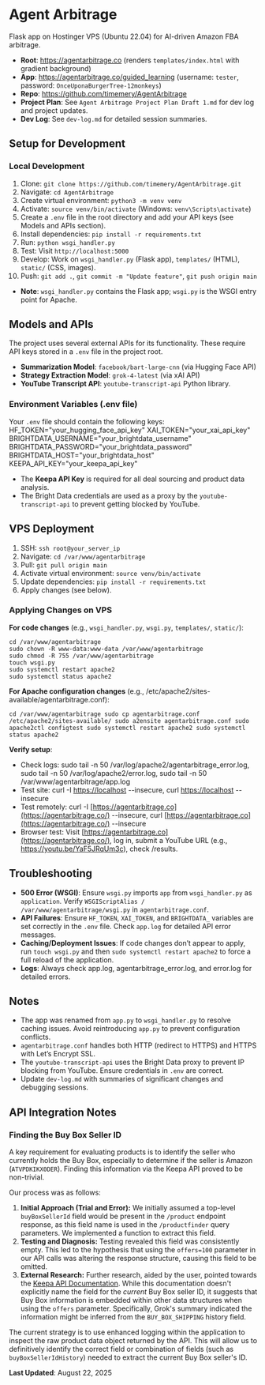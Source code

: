 # Agent Arbitrage
Flask app on Hostinger VPS (Ubuntu 22.04) for AI-driven Amazon FBA arbitrage.

- **Root**: https://agentarbitrage.co (renders `templates/index.html` with gradient background)
- **App**: https://agentarbitrage.co/guided_learning (username: `tester`, password: `OnceUponaBurgerTree-12monkeys`)
- **Repo**: https://github.com/timemery/AgentArbitrage
- **Project Plan**: See `Agent Arbitrage Project Plan Draft 1.md` for dev log and project updates.
- **Dev Log**: See `dev-log.md` for detailed session summaries.

## Setup for Development
### Local Development
1. Clone: `git clone https://github.com/timemery/AgentArbitrage.git`
2. Navigate: `cd AgentArbitrage`
3. Create virtual environment: `python3 -m venv venv`
4. Activate: `source venv/bin/activate` (Windows: `venv\Scripts\activate`)
5. Create a `.env` file in the root directory and add your API keys (see Models and APIs section).
6. Install dependencies: `pip install -r requirements.txt`
7. Run: `python wsgi_handler.py`
8. Test: Visit `http://localhost:5000`
9. Develop: Work on `wsgi_handler.py` (Flask app), `templates/` (HTML), `static/` (CSS, images).
10. Push: `git add .`, `git commit -m "Update feature"`, `git push origin main`
- **Note**: `wsgi_handler.py` contains the Flask app; `wsgi.py` is the WSGI entry point for Apache.

## Models and APIs
The project uses several external APIs for its functionality. These require API keys stored in a `.env` file in the project root.

- **Summarization Model**: `facebook/bart-large-cnn` (via Hugging Face API)
- **Strategy Extraction Model**: `grok-4-latest` (via xAI API)
- **YouTube Transcript API**: `youtube-transcript-api` Python library.

### Environment Variables (.env file)
Your `.env` file should contain the following keys:
HF_TOKEN="your_hugging_face_api_key"
XAI_TOKEN="your_xai_api_key"
BRIGHTDATA_USERNAME="your_brightdata_username"
BRIGHTDATA_PASSWORD="your_brightdata_password"
BRIGHTDATA_HOST="your_brightdata_host"
KEEPA_API_KEY="your_keepa_api_key"

- The **Keepa API Key** is required for all deal sourcing and product data analysis.
- The Bright Data credentials are used as a proxy by the `youtube-transcript-api` to prevent getting blocked by YouTube.

## VPS Deployment
1. SSH: `ssh root@your_server_ip`
2. Navigate: `cd /var/www/agentarbitrage`
3. Pull: `git pull origin main`
4. Activate virtual environment: `source venv/bin/activate`
5. Update dependencies: `pip install -r requirements.txt`
6. Apply changes (see below).

### Applying Changes on VPS
**For code changes** (e.g., `wsgi_handler.py`, `wsgi.py`, `templates/`, `static/`):
```
cd /var/www/agentarbitrage
sudo chown -R www-data:www-data /var/www/agentarbitrage
sudo chmod -R 755 /var/www/agentarbitrage
touch wsgi.py
sudo systemctl restart apache2
sudo systemctl status apache2
```

**For Apache configuration changes** (e.g., /etc/apache2/sites-available/agentarbitrage.conf):

```
cd /var/www/agentarbitrage sudo cp agentarbitrage.conf /etc/apache2/sites-available/ sudo a2ensite agentarbitrage.conf sudo apache2ctl configtest sudo systemctl restart apache2 sudo systemctl status apache2
```

**Verify setup**:

- Check logs: sudo tail -n 50 /var/log/apache2/agentarbitrage_error.log, sudo tail -n 50 /var/log/apache2/error.log, sudo tail -n 50 /var/www/agentarbitrage/app.log
- Test site: curl -I [https://localhost](https://localhost/) --insecure, curl [https://localhost](https://localhost/) --insecure
- Test remotely: curl -I [https://agentarbitrage.co](https://agentarbitrage.co/) --insecure, curl [https://agentarbitrage.co](https://agentarbitrage.co/) --insecure
- Browser test: Visit [https://agentarbitrage.co](https://agentarbitrage.co/), log in, submit a YouTube URL (e.g., https://youtu.be/YaF5JRqUm3c), check /results.

## Troubleshooting

- **500 Error (WSGI)**: Ensure `wsgi.py` imports `app` from `wsgi_handler.py` as `application`. Verify `WSGIScriptAlias / /var/www/agentarbitrage/wsgi.py` in `agentarbitrage.conf`.
- **API Failures**: Ensure `HF_TOKEN`, `XAI_TOKEN`, and `BRIGHTDATA_` variables are set correctly in the `.env` file. Check `app.log` for detailed API error messages.
- **Caching/Deployment Issues**: If code changes don’t appear to apply, run `touch wsgi.py` and then `sudo systemctl restart apache2` to force a full reload of the application.
- **Logs**: Always check app.log, agentarbitrage_error.log, and error.log for detailed errors.

## Notes

- The app was renamed from `app.py` to `wsgi_handler.py` to resolve caching issues. Avoid reintroducing `app.py` to prevent configuration conflicts.
- `agentarbitrage.conf` handles both HTTP (redirect to HTTPS) and HTTPS with Let’s Encrypt SSL.
- The `youtube-transcript-api` uses the Bright Data proxy to prevent IP blocking from YouTube. Ensure credentials in `.env` are correct.
- Update `dev-log.md` with summaries of significant changes and debugging sessions.

## API Integration Notes

### Finding the Buy Box Seller ID

A key requirement for evaluating products is to identify the seller who currently holds the Buy Box, especially to determine if the seller is Amazon (`ATVPDKIKX0DER`). Finding this information via the Keepa API proved to be non-trivial.

Our process was as follows:

1. **Initial Approach (Trial and Error):** We initially assumed a top-level `buyBoxSellerId` field would be present in the `/product` endpoint response, as this field name is used in the `/productfinder` query parameters. We implemented a function to extract this field.
2. **Testing and Diagnosis:** Testing revealed this field was consistently empty. This led to the hypothesis that using the `offers=100` parameter in our API calls was altering the response structure, causing this field to be omitted.
3. **External Research:** Further research, aided by the user, pointed towards the [Keepa API Documentation](https://keepaapi.readthedocs.io/en/latest/product_query.html). While this documentation doesn't explicitly name the field for the *current* Buy Box seller ID, it suggests that Buy Box information is embedded within other data structures when using the `offers` parameter. Specifically, Grok's summary indicated the information might be inferred from the `BUY_BOX_SHIPPING` history field.

The current strategy is to use enhanced logging within the application to inspect the raw product data object returned by the API. This will allow us to definitively identify the correct field or combination of fields (such as `buyBoxSellerIdHistory`) needed to extract the current Buy Box seller's ID.

**Last Updated**: August 22, 2025